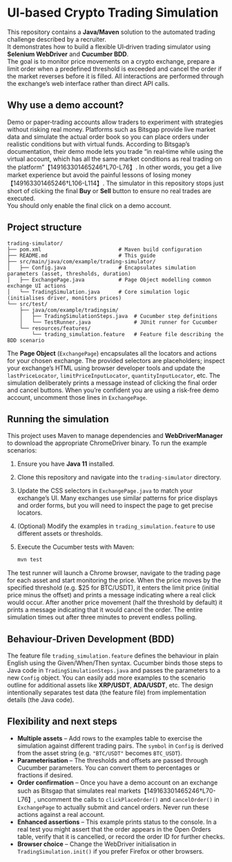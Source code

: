 # UI‑based Crypto Trading Simulation

This repository contains a **Java/Maven** solution to the automated trading challenge described by a recruiter.  
It demonstrates how to build a flexible UI‑driven trading simulator using **Selenium WebDriver** and **Cucumber BDD**.  
The goal is to monitor price movements on a crypto exchange, prepare a limit order when a predefined threshold is exceeded and cancel the order if the market reverses before it is filled. 
All interactions are performed through the exchange’s web interface rather than direct API calls.

## Why use a demo account?

Demo or paper‑trading accounts allow traders to experiment with strategies without risking real money.  Platforms such as Bitsgap provide live market data and simulate the actual order book 
so you can place orders under realistic conditions but with virtual funds.  According to Bitsgap’s documentation, their demo mode lets you trade “in real‑time while using the virtual account,
which has all the same market conditions as real trading on the platform”【149163301465246†L70-L76】.  In other words, you get a live market experience but avoid the painful lessons of losing money
【149163301465246†L106-L114】.  The simulator in this repository stops just short of clicking the final **Buy** or **Sell** button to ensure no real trades are executed.  
You should only enable the final click on a demo account.

## Project structure

```text
trading-simulator/
├── pom.xml                         # Maven build configuration
├── README.md                       # This guide
├── src/main/java/com/example/trading-simulator/
│   ├── Config.java                 # Encapsulates simulation parameters (asset, thresholds, duration)
│   ├── ExchangePage.java           # Page Object modelling common exchange UI actions
│   └── TradingSimulation.java      # Core simulation logic (initialises driver, monitors prices)
└── src/test/
    ├── java/com/example/tradingsim/
    │   ├── TradingSimulationSteps.java  # Cucumber step definitions
    │   └── TestRunner.java              # JUnit runner for Cucumber
    └── resources/features/
        └── trading_simulation.feature   # Feature file describing the BDD scenario
```

The **Page Object** (`ExchangePage`) encapsulates all the locators and actions for your chosen exchange.  The provided selectors are placeholders; inspect your exchange’s HTML using browser developer tools and update the `lastPriceLocator`, `limitPriceInputLocator`, `quantityInputLocator`, etc.  The simulation deliberately prints a message instead of clicking the final order and cancel buttons.  When you’re confident you are using a risk‑free demo account, uncomment those lines in `ExchangePage`.

## Running the simulation

This project uses Maven to manage dependencies and **WebDriverManager** to download the appropriate ChromeDriver binary.  To run the example scenarios:

1. Ensure you have **Java 11** installed.
2. Clone this repository and navigate into the `trading-simulator` directory.
3. Update the CSS selectors in `ExchangePage.java` to match your exchange’s UI.  Many exchanges use similar patterns for price displays and order forms, but you will need to inspect the page to get precise locators.
4. (Optional) Modify the examples in `trading_simulation.feature` to use different assets or thresholds.
5. Execute the Cucumber tests with Maven:

   ```sh
   mvn test
   ```

The test runner will launch a Chrome browser, navigate to the trading page for each asset and start monitoring the price.  When the price moves by the specified threshold (e.g. $25 for BTC/USDT), it enters the limit price (initial price minus the offset) and prints a message indicating where a real click would occur.  After another price movement (half the threshold by default) it prints a message indicating that it would cancel the order.  The entire simulation times out after three minutes to prevent endless polling.

## Behaviour‑Driven Development (BDD)

The feature file `trading_simulation.feature` defines the behaviour in plain English using the Given/When/Then syntax.  Cucumber binds those steps to Java code in `TradingSimulationSteps.java` and passes the parameters to a new `Config` object.  You can easily add more examples to the scenario outline for additional assets like **XRP/USDT**, **ADA/USDT**, etc.  The design intentionally separates test data (the feature file) from implementation details (the Java code).

## Flexibility and next steps

* **Multiple assets** – Add rows to the examples table to exercise the simulation against different trading pairs.  The `symbol` in `Config` is derived from the asset string (e.g. `"BTC/USDT"` becomes `BTC_USDT`).
* **Parameterisation** – The thresholds and offsets are passed through Cucumber parameters.  You can convert them to percentages or fractions if desired.
* **Order confirmation** – Once you have a demo account on an exchange such as Bitsgap that simulates real markets【149163301465246†L70-L76】, uncomment the calls to `clickPlaceOrder()` and `cancelOrder()` in `ExchangePage` to actually submit and cancel orders.  Never run these actions against a real account.
* **Enhanced assertions** – This example prints status to the console.  In a real test you might assert that the order appears in the Open Orders table, verify that it is cancelled, or record the order ID for further checks.
* **Browser choice** – Change the WebDriver initialisation in `TradingSimulation.init()` if you prefer Firefox or other browsers.
